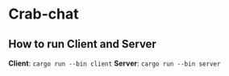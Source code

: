 # Crab-chat

## How to run Client and Server

**Client**: `cargo run --bin client`
**Server**: `cargo run --bin server`

